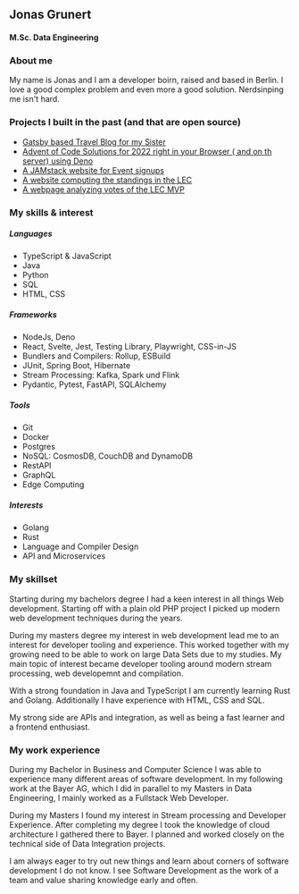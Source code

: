 ## Jonas Grunert

#### M.Sc. Data Engineering

### About me

My name is Jonas and I am a developer boirn, raised and based in Berlin. I love a good complex problem and even more a good solution. Nerdsinping me isn't hard.

### Projects I built in the past (and that are open source)

- [Gatsby based Travel Blog for my Sister](https://fenia.grunert.berlin/)
- [Advent of Code Solutions for 2022 right in your Browser ( and on th server) using Deno](https://aoc2022.grunert.berlin/)
- [A JAMstack website for Event signups](https://www.mhawien.at/)
- [A website computing the standings in the LEC](https://lec2023-top8.grunert.berlin/)
- [A webpage analyzing votes of the LEC MVP](https://lec-allstars.netlify.app/)

### My skills & interest

##### Languages

- TypeScript & JavaScript
- Java
- Python
- SQL
- HTML, CSS

##### Frameworks

- NodeJs, Deno
- React, Svelte, Jest, Testing Library, Playwright, CSS-in-JS
- Bundlers and Compilers: Rollup, ESBuild
- JUnit, Spring Boot, Hibernate
- Stream Processing: Kafka, Spark und Flink
- Pydantic, Pytest, FastAPI, SQLAlchemy

##### Tools

- Git
- Docker
- Postgres
- NoSQL: CosmosDB, CouchDB and DynamoDB
- RestAPI
- GraphQL
- Edge Computing

##### Interests

- Golang
- Rust
- Language and Compiler Design
- API and Microservices

### My skillset

Starting during my bachelors degree I had a keen interest in all things Web development. Starting off with a plain old PHP project I picked up modern web development techniques during the years.

During my masters degree my interest in web development lead me to an interest for developer tooling and experience. This worked together with my growing need to be able to work on large Data Sets due to my studies. My main topic of interest became developer tooling around modern stream processing, web developemnt and compilation.

With a strong foundation in Java and TypeScript I am currently learning Rust and Golang. Additionally I have experience with HTML, CSS and SQL.

My strong side are APIs and integration, as well as being a fast learner and a frontend enthusiast.

### My work experience

During my Bachelor in Business and Computer Science I was able to experience many different areas of software development. In my following work at the Bayer AG, which I did in parallel to my Masters in Data Engineering, I mainly worked as a Fullstack Web Developer.

During my Masters I found my interest in Stream processing and Developer Experience. After completing my degree I took the knowledge of cloud architecture I gathered there to Bayer. I planned and worked closely on the technical side of Data Integration projects.

I am always eager to try out new things and learn about corners of software development I do not know. I see Software Development as the work of a team and value sharing knowledge early and often.
